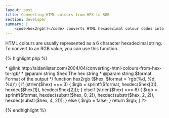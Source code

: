 ```yaml
---
layout: post
title: Converting HTML colours from HEX to RGB
section: developer
summary: |
    <code>hex2rgb()</code> converts HTML hexadecimal colour codes into their RGB equivalent
---
```

HTML colours are usually represented as a 6 character hexadecimal string. To convert to an RGB value, you can use this function.

{% highlight php %}
<?php
/**
 * Convert a Color-HEX string into an RGB string
 *
 * @version     1.0.0
 * @author      Aidan Lister <aidan@php.net>
 * @link        http://aidanlister.com/2004/04/converting-html-colours-from-hex-to-rgb/
 * @param       string  $hex        The hex string
 * @param       string  $format     Format of the output
 */
function hex2rgb ($hex, $format = 'rgb(%d, %d, %d)')
{
    if (strlen($hex) === 3) {
        $rgb = sprintf($format,
            hexdec($hex[0]),
            hexdec($hex[1]),
            hexdec($hex[2]));
    } elseif (strlen($hex) === 6) {
        $rgb = sprintf($format,
            hexdec(substr($hex, 0, 2)),
            hexdec(substr($hex, 2, 2)),
            hexdec(substr($hex, 4, 2)));
    } else {
        $rgb = false;
    }

    return $rgb;
}
?>
{% endhighlight %}